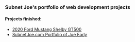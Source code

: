 <h3>Subnet Joe's portfolio of web development projects</h3>
<p>
<h4>Projects finished:</h4>
<ul>
  <li><a href="https://subnetjoe.com/GT500">2020 Ford Mustang Shelby GT500</a></li>
  <li><a href="https://subnetjoe.com">SubnetJoe.com Portfolio of Joe Early</a></li>
<ul>

